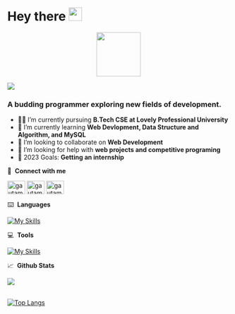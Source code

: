 <h1> Hey there <img src="https://media.giphy.com/media/hvRJCLFzcasrR4ia7z/giphy.gif" width="30px"/> </h1>
<div id="header" align="center"> <img src="https://media.giphy.com/media/M9gbBd9nbDrOTu1Mqx/giphy.gif" width="100"/> </div>  

![](https://komarev.com/ghpvc/?username=Dibya5425&color=blue)
<h3>A budding programmer exploring new fields of development.</h3>  

- 👨‍🏭 I’m currently pursuing **B.Tech CSE at Lovely Professional University** 
- 🏫 I’m currently learning **Web Devlopment, Data Structure and Algorithm, and MySQL** 
- 🙌 I’m looking to collaborate on **Web Development**
- 🤔 I’m looking for help with **web projects and competitive programing**
- 🥅 2023 Goals: **Getting an internship**   


🔗 &nbsp;**Connect with me**
<p align="left">
<a href="https://twitter.com/DibyaJy76367686" target="blank"><img align="center" src="https://raw.githubusercontent.com/rahuldkjain/github-profile-readme-generator/master/src/images/icons/Social/twitter.svg" alt="gautamkrishnar" height="30" width="40" /></a>
<a href="https://www.linkedin.com/in/dibya-jyoti-barik-b71b351b7/" target="blank"><img align="center" src="https://raw.githubusercontent.com/rahuldkjain/github-profile-readme-generator/master/src/images/icons/Social/linked-in-alt.svg" alt="gautamkrishnar" height="30" width="40" /></a>
<a href="https://www.instagram.com/dibya_xdx/" target="blank"><img align="center" src="https://raw.githubusercontent.com/rahuldkjain/github-profile-readme-generator/master/src/images/icons/Social/instagram.svg" alt="gautamkrishnar" height="30" width="40" /></a>   
 

  
⌨️ &nbsp;**Languages**

[![My Skills](https://skillicons.dev/icons?i=html,css,materialui,bootstrap,js,jquery,react,java,mysql,&theme=light)](https://skillicons.dev)  
  
💻 &nbsp;**Tools**  
  
 [![My Skills](https://skillicons.dev/icons?i=vscode,github,git,powershell,linux)](https://skillicons.dev)
<br>
  
  
 📈 &nbsp;**Github Stats**

<a href="https://github.com/Dibya5425">
<img align="center" src="https://github-readme-stats.vercel.app/api?username=Dibya5425&show_icons=true&include_all_commits=true&theme=midnight-purple&count_private=true">
</a>
<br><br>
  
  
[![Top Langs](https://github-readme-stats.vercel.app/api/top-langs/?username=Dibya5425&layout=compact)](https://github.com/Dibya5425/github-readme-stats)
  

